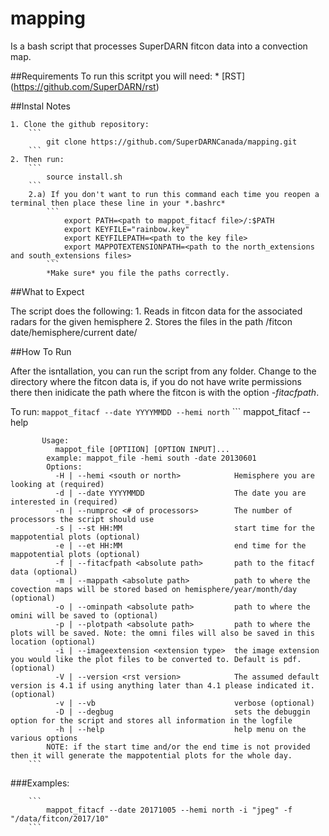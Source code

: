 # mapping 
Is a bash script that processes SuperDARN fitcon data into a convection map.


##Requirements 
To run this scritpt you will need:
    * [RST] (https://github.com/SuperDARN/rst)

##Instal Notes

    1. Clone the github repository:
        ```
            git clone https://github.com/SuperDARNCanada/mapping.git
        ```
    2. Then run: 
        ```
            source install.sh
        ```
        2.a) If you don't want to run this command each time you reopen a terminal then place these line in your *.bashrc*
            ```
                export PATH=<path to mappot_fitacf file>/:$PATH
                export KEYFILE="rainbow.key"
                export KEYFILEPATH=<path to the key file>
                export MAPPOTEXTENSIONPATH=<path to the north_extensions and south_extensions files>
            ```
            *Make sure* you file the paths correctly.


##What to Expect

The script does the following: 
    1. Reads in fitcon data for the associated radars for the given hemisphere
    2. Stores the files in the path <plot path>/fitcon date/hemisphere/current date/

##How To Run

After the isntallation, you can run the script from any folder. 
Change to the directory where the fitcon data is, if you do not have write permissions there then inidicate the path where the fitcon is with the option *-fitacfpath*.

To run: 
        ```
           mappot_fitacf --date YYYYMMDD --hemi north
        ```
        ```
           mappot_fitacf --help 
    
           Usage:
              mappot_file [OPTIION] [OPTION INPUT]...
            example: mappot_file -hemi south -date 20130601
            Options:
              -H | --hemi <south or north>            Hemisphere you are looking at (required)
              -d | --date YYYYMMDD                    The date you are interested in (required)
              -n | --numproc <# of processors>        The number of processors the script should use
              -s | --st HH:MM                         start time for the mappotential plots (optional)
              -e | --et HH:MM                         end time for the mappotential plots (optional)
              -f | --fitacfpath <absolute path>       path to the fitacf data (optional)
              -m | --mappath <absolute path>          path to where the covection maps will be stored based on hemisphere/year/month/day (optional)
              -o | --ominpath <absolute path>         path to where the omini will be saved to (optional)
              -p | --plotpath <absolute path>         path to where the plots will be saved. Note: the omni files will also be saved in this location (optional)
              -i | --imageextension <extension type>  the image extension you would like the plot files to be converted to. Default is pdf. (optional)
              -V | --version <rst version>            The assumed default version is 4.1 if using anything later than 4.1 please indicated it. (optional)
              -v | --vb                               verbose (optional)
              -D | --degbug                           sets the debuggin option for the script and stores all information in the logfile
              -h | --help                             help menu on the various options
            NOTE: if the start time and/or the end time is not provided then it will generate the mappotential plots for the whole day.
        ```

###Examples:

        ```
            mappot_fitacf --date 20171005 --hemi north -i "jpeg" -f "/data/fitcon/2017/10" 
        ```
    

